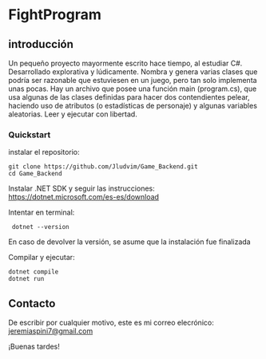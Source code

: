 # FightProgram

## introducción
Un pequeño proyecto mayormente escrito hace tiempo, al estudiar C#. Desarrollado explorativa y lúdicamente.
Nombra y genera varias clases que podría ser razonable que estuviesen en un juego, pero tan solo implementa unas pocas. Hay un archivo que posee una función main (program.cs), que usa algunas de las clases definidas para hacer dos contendientes pelear, haciendo uso de atributos (o estadísticas de personaje) y algunas variables aleatorias. 
Leer y ejecutar con libertad.


### Quickstart

instalar el repositorio: 
```
git clone https://github.com/Jludvim/Game_Backend.git
cd Game_Backend
```

Instalar .NET SDK y seguir las instrucciones:
https://dotnet.microsoft.com/es-es/download


Intentar en terminal:
```
 dotnet --version
```

En caso de devolver la versión, se asume que la instalación fue finalizada


Compilar y ejecutar:

```
dotnet compile
dotnet run
```



## Contacto
De escribir por cualquier motivo, este es mi correo elecrónico:
jeremiaspini7@gmail.com

¡Buenas tardes!
